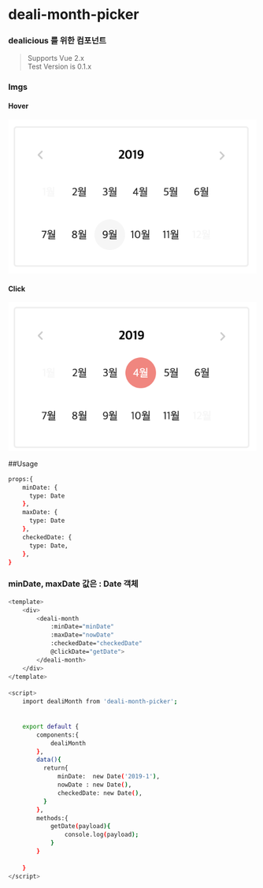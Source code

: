 # deali-month-picker

### dealicious 를 위한 컴포넌트
> Supports Vue 2.x <br>
> Test Version is 0.1.x

### Imgs
#### Hover
<img src="./assets/hover.png"><br>
#### Click
<img src="./assets/click.png">

##Usage
```bash
props:{
    minDate: {
      type: Date
    },
    maxDate: {
      type: Date
    },
    checkedDate: {
      type: Date,
    },
}
```

### minDate, maxDate 값은 : Date 객체

```bash
<template>
    <div>
        <deali-month 
            :minDate="minDate"
            :maxDate="nowDate"
            :checkedDate="checkedDate"
            @clickDate="getDate">
        </deali-month>
    </div>
</template>

<script>
    import dealiMonth from 'deali-month-picker';


    export default {
        components:{
            dealiMonth
        },
        data(){
          return{
              minDate:  new Date('2019-1'),
              nowDate : new Date(),
              checkedDate: new Date(),
          }
        },
        methods:{
            getDate(payload){
                console.log(payload);
            }
        }

    }
</script>
```

